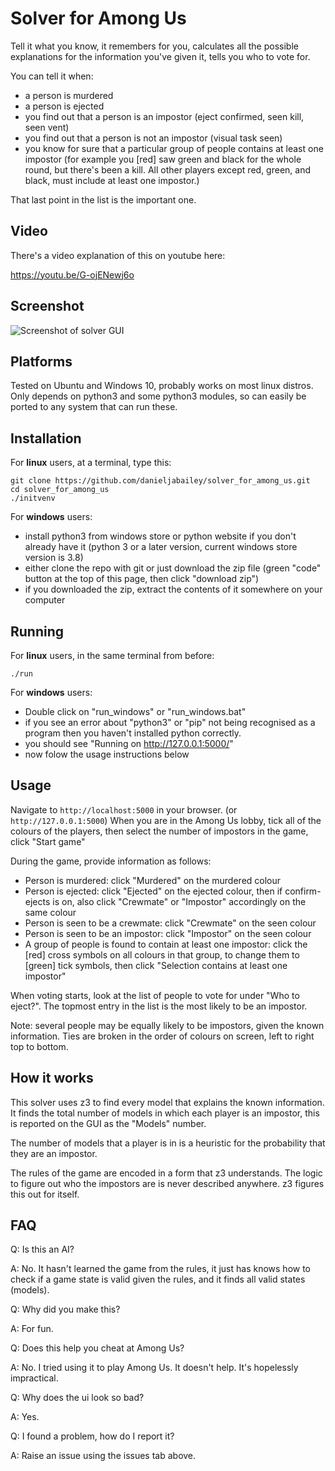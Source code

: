 # Solver for Among Us

Tell it what you know, it remembers for you, calculates all the possible explanations for the information you've given it, tells you who to vote for.

You can tell it when:
 - a person is murdered
 - a person is ejected
 - you find out that a person is an impostor (eject confirmed, seen kill, seen vent)
 - you find out that a person is not an impostor (visual task seen)
 - you know for sure that a particular group of people contains at least one impostor (for example you [red] saw green and black for the whole round, but there's been a kill. All other players except red, green, and black, must include at least one impostor.)

That last point in the list is the important one.

## Video

There's a video explanation of this on youtube here:

https://youtu.be/G-ojENewj6o

## Screenshot

![Screenshot of solver GUI](https://github.com/danieljabailey/solver_for_among_us/raw/master/screenshots/screenshot2.png)

## Platforms

Tested on Ubuntu and Windows 10, probably works on most linux distros.
Only depends on python3 and some python3 modules, so can easily be ported to any system that can run these.

## Installation

For **linux** users, at a terminal, type this:

    git clone https://github.com/danieljabailey/solver_for_among_us.git
    cd solver_for_among_us
    ./initvenv
    
For **windows** users:

 - install python3 from windows store or python website if you don't already have it (python 3 or a later version, current windows store version is 3.8)
 - either clone the repo with git or just download the zip file (green "code" button at the top of this page, then click "download zip")
 - if you downloaded the zip, extract the contents of it somewhere on your computer

## Running

For **linux** users, in the same terminal from before:

    ./run

For **windows** users:

 - Double click on "run_windows" or "run_windows.bat"
 - if you see an error about "python3" or "pip" not being recognised as a program then you haven't installed python correctly.
 - you should see "Running on http://127.0.0.1:5000/"
 - now folow the usage instructions below

## Usage

Navigate to `http://localhost:5000` in your browser. (or `http://127.0.0.1:5000`)
When you are in the Among Us lobby, tick all of the colours of the players, then select the number of impostors in the game, click "Start game"

During the game, provide information as follows:
 - Person is murdered: click "Murdered" on the murdered colour
 - Person is ejected: click "Ejected" on the ejected colour, then if confirm-ejects is on, also click "Crewmate" or "Impostor" accordingly on the same colour
 - Person is seen to be a crewmate: click "Crewmate" on the seen colour
 - Person is seen to be an impostor: click "Impostor" on the seen colour
 - A group of people is found to contain at least one impostor: click the [red] cross symbols on all colours in that group, to change them to [green] tick symbols, then click "Selection contains at least one impostor"

When voting starts, look at the list of people to vote for under "Who to eject?". The topmost entry in the list is the most likely to be an impostor.

Note: several people may be equally likely to be impostors, given the known information. Ties are broken in the order of colours on screen, left to right top to bottom.

## How it works

This solver uses z3 to find every model that explains the known information. It finds the total number of models in which each player is an impostor, this is reported on the GUI as the "Models" number.

The number of models that a player is in is a heuristic for the probability that they are an impostor.

The rules of the game are encoded in a form that z3 understands. The logic to figure out who the impostors are is never described anywhere. z3 figures this out for itself.

## FAQ

Q: Is this an AI?

A: No. It hasn't learned the game from the rules, it just has knows how to check if a game state is valid given the rules, and it finds all valid states (models).


Q: Why did you make this?

A: For fun.


Q: Does this help you cheat at Among Us?

A: No. I tried using it to play Among Us. It doesn't help. It's hopelessly impractical.


Q: Why does the ui look so bad?

A: Yes.


Q: I found a problem, how do I report it?

A: Raise an issue using the issues tab above.

